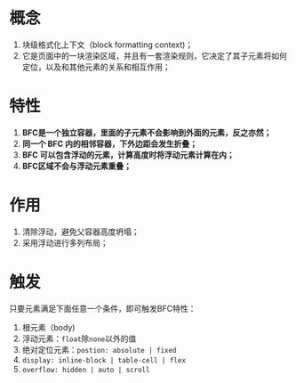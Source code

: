 # 概念

1. 块级格式化上下文（block formatting context)；
2. 它是页面中的一块渲染区域，并且有一套渲染规则，它决定了其子元素将如何定位，以及和其他元素的关系和相互作用；

# 特性

1. **BFC是一个独立容器，里面的子元素不会影响到外面的元素，反之亦然；**
2. **同一个 BFC 内的相邻容器，下外边距会发生折叠；**
3. **BFC 可以包含浮动的元素，计算高度时将浮动元素计算在内；**
4. **BFC区域不会与浮动元素重叠；**

# 作用

1. 清除浮动，避免父容器高度坍塌；
2. 采用浮动进行多列布局；

# 触发

只要元素满足下面任意一个条件，即可触发BFC特性：

1. 根元素（body)
2. 浮动元素：`float`除`none`以外的值
3. 绝对定位元素：`postion: absolute | fixed`
4. `display: inline-block | table-cell | flex`
5. `overflow: hidden | auto | scroll`